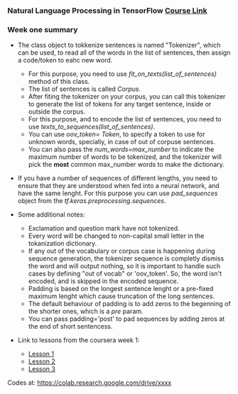 ### Natural Language Processing in TensorFlow  [Course Link](https://www.coursera.org/learn/natural-language-processing-tensorflow)

### Week one summary

- The class object to tokkenize sentences is named "Tokenizer", which can be used, to read all of the words in the list of sentences, then assign a code/token to eahc new word. 
    - For this purpose, you need to use *fit_on_texts(list_of_sentences)* method of this class.
    - The list of sentences is called *Corpus*. 
    - After fiting the tokenizer on your corpus, you can call this tokenizer to generate the list of tokens for any target sentence, inside or outside the corpus. 
    - For this purpose, and to encode the list of sentences, you need to use *texts_to_sequences(list_of_sentences)*.
    - You can use *oov_token= Token*, to specify a token to use for unknown words, specially, in case of out of corpuse sentences. 
    - You can also pass the *num_words=max_number* to indicate the maximum number of words to be tokenized, and the tokenizer will pick the **most** common max_number words to make the dictionary.
    

- If you have a number of sequences of different lengths, you need to ensure that they are understood when fed into a neural network, and have the same lenght. For this purpose you can use *pad_sequences* object from the *tf.keras.preprocessing.sequences*.

- Some additional notes:
    - Exclamation and question mark have not tokenized.
    - Every word will be changed to non-capital small letter in the tokanization dictionary.
    - If any out of the vocabulary or corpus case is happening during sequence generation, the tokenizer sequence is completly dismiss the word and will output nothing, so it is important to handle such cases by defining "out of vocab" or 'oov_token'. So, the word isn't encoded, and is skipped in the encoded sequence.  
    - Padding is based on the longest sentence lenght or a pre-fixed maximum lenght which cause truncation of the long sentences.
    - The default behaviour of padding is to add zeros to the begenning of the shorter ones, which is a *pre* param.
    - You can pass padding='post' to pad sequences by adding zeros at the end of short sentencess.
    
- Link to lessons from the coursera week 1: 

    - [Lesson 1](https://colab.research.google.com/github/lmoroney/dlaicourse/blob/master/TensorFlow%20In%20Practice/Course%203%20-%20NLP/Course%203%20-%20Week%201%20-%20Lesson%201.ipynb)
    - [Lesson 2](https://colab.research.google.com/github/lmoroney/dlaicourse/blob/master/TensorFlow%20In%20Practice/Course%203%20-%20NLP/Course%203%20-%20Week%201%20-%20Lesson%202.ipynb)
    - [Lesson 3](https://colab.research.google.com/github/lmoroney/dlaicourse/blob/master/TensorFlow%20In%20Practice/Course%203%20-%20NLP/Course%203%20-%20Week%201%20-%20Lesson%203.ipynb)


Codes at: https://colab.research.google.com/drive/xxxx



